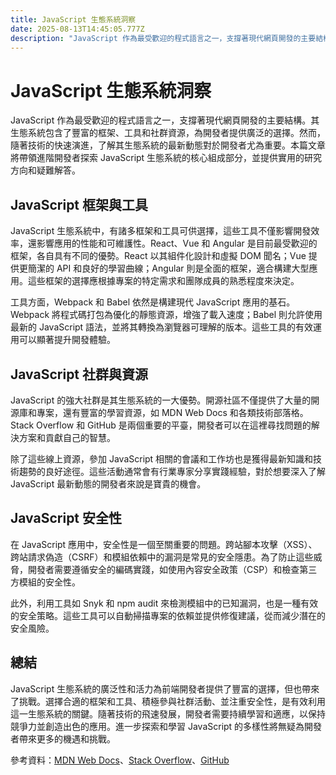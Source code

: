 ```yaml
---
title: JavaScript 生態系統洞察
date: 2025-08-13T14:45:05.777Z
description: "JavaScript 作為最受歡迎的程式語言之一，支撐著現代網頁開發的主要結構。其生態系統包含了豐富的框架、工具和社群資源，為開發者提供廣泛的選擇。然而，隨著技術的快速演進，了解其生態系統的最新動態對於開發者尤為重要。本篇文章將帶領進階開發者探索 JavaScript 生態系統的核心組成部分，並提供實用的研究方向和疑難解答。"
---
```


# JavaScript 生態系統洞察

JavaScript 作為最受歡迎的程式語言之一，支撐著現代網頁開發的主要結構。其生態系統包含了豐富的框架、工具和社群資源，為開發者提供廣泛的選擇。然而，隨著技術的快速演進，了解其生態系統的最新動態對於開發者尤為重要。本篇文章將帶領進階開發者探索 JavaScript 生態系統的核心組成部分，並提供實用的研究方向和疑難解答。

## JavaScript 框架與工具

JavaScript 生態系統中，有諸多框架和工具可供選擇，這些工具不僅影響開發效率，還影響應用的性能和可維護性。React、Vue 和 Angular 是目前最受歡迎的框架，各自具有不同的優勢。React 以其組件化設計和虛擬 DOM 聞名；Vue 提供更簡潔的 API 和良好的學習曲線；Angular 則是全面的框架，適合構建大型應用。這些框架的選擇應根據專案的特定需求和團隊成員的熟悉程度來決定。

工具方面，Webpack 和 Babel 依然是構建現代 JavaScript 應用的基石。Webpack 將程式碼打包為優化的靜態資源，增強了載入速度；Babel 則允許使用最新的 JavaScript 語法，並將其轉換為瀏覽器可理解的版本。這些工具的有效運用可以顯著提升開發體驗。

## JavaScript 社群與資源

JavaScript 的強大社群是其生態系統的一大優勢。開源社區不僅提供了大量的開源庫和專案，還有豐富的學習資源，如 MDN Web Docs 和各類技術部落格。Stack Overflow 和 GitHub 是兩個重要的平臺，開發者可以在這裡尋找問題的解決方案和貢獻自己的智慧。

除了這些線上資源，參加 JavaScript 相關的會議和工作坊也是獲得最新知識和技術趨勢的良好途徑。這些活動通常會有行業專家分享實踐經驗，對於想要深入了解 JavaScript 最新動態的開發者來說是寶貴的機會。

## JavaScript 安全性

在 JavaScript 應用中，安全性是一個至關重要的問題。跨站腳本攻擊（XSS）、跨站請求偽造（CSRF）和模組依賴中的漏洞是常見的安全隱患。為了防止這些威脅，開發者需要遵循安全的編碼實踐，如使用內容安全政策（CSP）和檢查第三方模組的安全性。

此外，利用工具如 Snyk 和 npm audit 來檢測模組中的已知漏洞，也是一種有效的安全策略。這些工具可以自動掃描專案的依賴並提供修復建議，從而減少潛在的安全風險。

## 總結

JavaScript 生態系統的廣泛性和活力為前端開發者提供了豐富的選擇，但也帶來了挑戰。選擇合適的框架和工具、積極參與社群活動、並注重安全性，是有效利用這一生態系統的關鍵。隨著技術的飛速發展，開發者需要持續學習和適應，以保持競爭力並創造出色的應用。進一步探索和學習 JavaScript 的多樣性將無疑為開發者帶來更多的機遇和挑戰。

參考資料：[MDN Web Docs](https://developer.mozilla.org/en-US/)、[Stack Overflow](https://stackoverflow.com/)、[GitHub](https://github.com/)